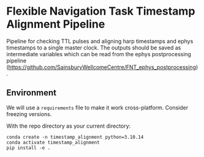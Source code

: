 # Flexible Navigation Task Timestamp Alignment Pipeline
Pipeline for checking TTL pulses and aligning harp timestamps and ephys timestamps to a single master clock. The outputs should be saved as intermediate variables which can be read from the ephys postprocessing pipeline (https://github.com/SainsburyWellcomeCentre/FNT_ephys_postprocessing).

## Environment
We will use a `requirements` file to make it work cross-platform. Consider freezing versions. 

With the repo directory as your current directory:
```
conda create -n timestamp_alignment python=3.10.14
conda activate timestamp_alignment
pip install -e .
```
